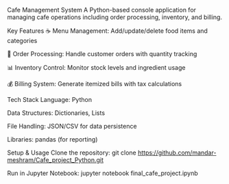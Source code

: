 Cafe Management System
A Python-based console application for managing cafe operations including order processing, inventory, and billing.

Key Features
☕ Menu Management: Add/update/delete food items and categories

🧾 Order Processing: Handle customer orders with quantity tracking

📊 Inventory Control: Monitor stock levels and ingredient usage

💰 Billing System: Generate itemized bills with tax calculations

Tech Stack
Language: Python

Data Structures: Dictionaries, Lists

File Handling: JSON/CSV for data persistence

Libraries: pandas (for reporting)

Setup & Usage
Clone the repository:
git clone https://github.com/mandar-meshram/Cafe_project_Python.git

Run in Jupyter Notebook:
jupyter notebook final_cafe_project.ipynb
